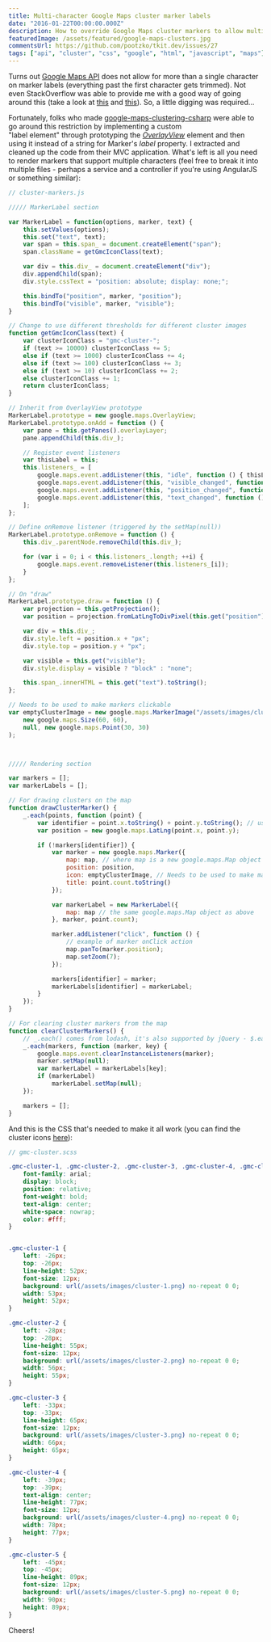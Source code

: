 ```yaml
---
title: Multi-character Google Maps cluster marker labels
date: "2016-01-22T00:00:00.000Z"
description: How to override Google Maps cluster markers to allow multiple characters per label instead of only a single one?
featuredImage: /assets/featured/google-maps-clusters.jpg
commentsUrl: https://github.com/pootzko/tkit.dev/issues/27
tags: ["api", "cluster", "css", "google", "html", "javascript", "maps"]
---
```


Turns out [Google Maps API](https://developers.google.com/maps/documentation/javascript/examples/) does not allow for more than a single character on marker labels (everything past the first character gets trimmed). Not even StackOverflow was able to provide me with a good way of going around this (take a look at [this](http://stackoverflow.com/questions/32467212/google-maps-marker-label-with-multiple-characters) and [this](http://stackoverflow.com/questions/34044520/showing-multiple-characters-in-google-map-marker)). So, a little digging was required...

Fortunately, folks who made [google-maps-clustering-csharp](https://github.com/kunukn/Google-Maps-Clustering-CSharp) were able to go around this restriction by implementing a custom "label element" through prototyping the _[OverlayView](https://developers.google.com/maps/documentation/javascript/examples/overlay-simple)_ element and then using it instead of a string for Marker's _label_ property. I extracted and cleaned up the code from their MVC application. What's left is all you need to render markers that support multiple characters (feel free to break it into multiple files - perhaps a service and a controller if you're using AngularJS or something similar):

```js
// cluster-markers.js

///// MarkerLabel section

var MarkerLabel = function(options, marker, text) {
    this.setValues(options);
    this.set("text", text);
    var span = this.span_ = document.createElement("span");
    span.className = getGmcIconClass(text);

    var div = this.div_ = document.createElement("div");
    div.appendChild(span);
    div.style.cssText = "position: absolute; display: none;";

    this.bindTo("position", marker, "position");
    this.bindTo("visible", marker, "visible");
}

// Change to use different thresholds for different cluster images
function getGmcIconClass(text) {
    var clusterIconClass = "gmc-cluster-";
    if (text >= 10000) clusterIconClass += 5;
    else if (text >= 1000) clusterIconClass += 4;
    else if (text >= 100) clusterIconClass += 3;
    else if (text >= 10) clusterIconClass += 2;
    else clusterIconClass += 1;
    return clusterIconClass;
}

// Inherit from OverlayView prototype
MarkerLabel.prototype = new google.maps.OverlayView;
MarkerLabel.prototype.onAdd = function () {
    var pane = this.getPanes().overlayLayer;
    pane.appendChild(this.div_);

    // Register event listeners
    var thisLabel = this;
    this.listeners_ = [
        google.maps.event.addListener(this, "idle", function () { thisLabel.draw(); }),
        google.maps.event.addListener(this, "visible_changed", function () { thisLabel.draw(); }),
        google.maps.event.addListener(this, "position_changed", function () { thisLabel.draw(); }),
        google.maps.event.addListener(this, "text_changed", function () { thisLabel.draw(); })
    ];
};

// Define onRemove listener (triggered by the setMap(null))
MarkerLabel.prototype.onRemove = function () {
    this.div_.parentNode.removeChild(this.div_);

    for (var i = 0; i < this.listeners_.length; ++i) {
        google.maps.event.removeListener(this.listeners_[i]);
    }
};

// On "draw"
MarkerLabel.prototype.draw = function () {
    var projection = this.getProjection();
    var position = projection.fromLatLngToDivPixel(this.get("position"));

    var div = this.div_;
    div.style.left = position.x + "px";
    div.style.top = position.y + "px";

    var visible = this.get("visible");
    div.style.display = visible ? "block" : "none";

    this.span_.innerHTML = this.get("text").toString();
};

// Needs to be used to make markers clickable
var emptyClusterImage = new google.maps.MarkerImage("/assets/images/cluster-empty.png",
    new google.maps.Size(60, 60),
    null, new google.maps.Point(30, 30)
);



///// Rendering section

var markers = [];
var markerLabels = [];

// For drawing clusters on the map
function drawClusterMarker() {
    _.each(points, function (point) {
        var identifier = point.x.toString() + point.y.toString(); // used as hash
        var position = new google.maps.LatLng(point.x, point.y);

        if (!markers[identifier]) {
            var marker = new google.maps.Marker({
                map: map, // where map is a new google.maps.Map object
                position: position,
                icon: emptyClusterImage, // Needs to be used to make markers clickable
                title: point.count.toString()
            });

            var markerLabel = new MarkerLabel({
                map: map // the same google.maps.Map object as above
            }, marker, point.count);

            marker.addListener("click", function () {
                // example of marker onClick action
                map.panTo(marker.position);
                map.setZoom(7);
            });

            markers[identifier] = marker;
            markerLabels[identifier] = markerLabel;
        }
    });
}

// For clearing cluster markers from the map
function clearClusterMarkers() {
    // _.each() comes from lodash, it's also supported by jQuery - $.each()
    _.each(markers, function (marker, key) {
        google.maps.event.clearInstanceListeners(marker);
        marker.setMap(null);
        var markerLabel = markerLabels[key];
        if (markerLabel)
            markerLabel.setMap(null);
    });

    markers = [];
}
```

And this is the CSS that's needed to make it all work (you can find the cluster icons [here](https://github.com/pootzko/other/tree/master/gmc-icons)):

```scss
// gmc-cluster.scss

.gmc-cluster-1, .gmc-cluster-2, .gmc-cluster-3, .gmc-cluster-4, .gmc-cluster-5 {
    font-family: arial;
    display: block;
    position: relative;
    font-weight: bold;
    text-align: center;
    white-space: nowrap;
    color: #fff;
}


.gmc-cluster-1 {
    left: -26px;
    top: -26px;
    line-height: 52px;
    font-size: 12px;
    background: url(/assets/images/cluster-1.png) no-repeat 0 0;
    width: 53px;
    height: 52px;
}

.gmc-cluster-2 {
    left: -28px;
    top: -28px;
    line-height: 55px;
    font-size: 12px;
    background: url(/assets/images/cluster-2.png) no-repeat 0 0;
    width: 56px;
    height: 55px;
}

.gmc-cluster-3 {
    left: -33px;
    top: -33px;
    line-height: 65px;
    font-size: 12px;
    background: url(/assets/images/cluster-3.png) no-repeat 0 0;
    width: 66px;
    height: 65px;
}

.gmc-cluster-4 {
    left: -39px;
    top: -39px;
    text-align: center;
    line-height: 77px;
    font-size: 12px;
    background: url(/assets/images/cluster-4.png) no-repeat 0 0;
    width: 78px;
    height: 77px;
}

.gmc-cluster-5 {
    left: -45px;
    top: -45px;
    line-height: 89px;
    font-size: 12px;
    background: url(/assets/images/cluster-5.png) no-repeat 0 0;
    width: 90px;
    height: 89px;
}
```

Cheers!